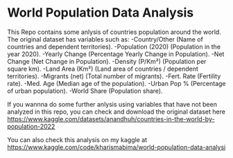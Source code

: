 # World Population Data Analysis
This Repo contains some anlysis of countries population around the world. The original dataset has variables such as: 
-Country/Other (Name of countries and dependent territories).
-Population (2020) (Population in the year 2020).
-Yearly Change (Percentage Yearly Change in Population).
-Net Change (Net Change in Population).
-Density (P/Km²) (Population per square km).
-Land Area (Km²) (Land area of countries / dependent territories).
-Migrants (net) (Total number of migrants).
-Fert. Rate (Fertility rate).
-Med. Age (Median age of the population).
-Urban Pop % (Percentage of urban population).
-World Share (Population share).

If you wannna do some further anlysis using variables that have not been analyzed in this repo, you can check and download the original dataset here https://www.kaggle.com/datasets/anandhuh/countries-in-the-world-by-population-2022

You can also check this analysis on my kaggle at https://www.kaggle.com/code/kharismabima/world-population-data-analysi
